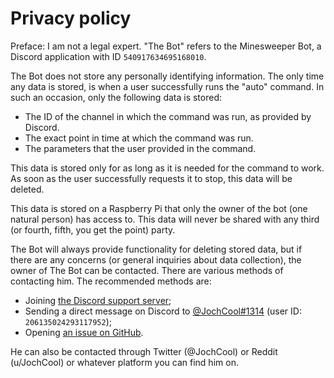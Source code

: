 # Privacy policy
Preface: I am not a legal expert. "The Bot" refers to the Minesweeper Bot, a Discord application with ID `540917634695168010`.

The Bot does not store any personally identifying information. The only time any data is stored, is when a user successfully runs the "auto" command. In such an occasion, only the following data is stored:
* The ID of the channel in which the command was run, as provided by Discord.
* The exact point in time at which the command was run.
* The parameters that the user provided in the command.

This data is stored only for as long as it is needed for the command to work. As soon as the user successfully requests it to stop, this data will be deleted.

This data is stored on a Raspberry Pi that only the owner of the bot (one natural person) has access to. This data will never be shared with any third (or fourth, fifth, you get the point) party.

The Bot will always provide functionality for deleting stored data, but if there are any concerns (or general inquiries about data collection), the owner of The Bot can be contacted. There are various methods of contacting him. The recommended methods are:
* Joining [the Discord support server](https://discord.gg/PCxZrrZ);
* Sending a direct message on Discord to [@JochCool#1314](https://discord.com/users/206135024293117952) (user ID: `206135024293117952`);
* Opening [an issue on GitHub](https://github.com/JochCool/minesweeper-bot/issues/new).

He can also be contacted through Twitter (@JochCool) or Reddit (u/JochCool) or whatever platform you can find him on.
